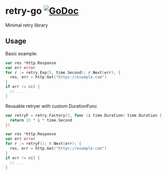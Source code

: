 # retry-go [![GoDoc](https://godoc.org/github.com/megapctr/retry-go?status.svg)](http://godoc.org/github.com/megapctr/retry-go)

Minimal retry library

## Usage

Basic example:
```go
var res *http.Response
var err error
for r := retry.Exp(5, time.Second); r.Next(err); {
  res, err = http.Get("https://example.com")
}
if err != nil {
  // ...
}
```

Reusable retryer with custom DurationFunc
```go
var retryF = retry.Factory(3, func (i time.Duration) time.Duration {
  return 15 * i * time.Second
})

var res *http.Response
var err error
for r := retryF(); r.Next(err); {
  res, err = http.Get("https://example.com")
}
if err != nil {
  // ...
}
```
